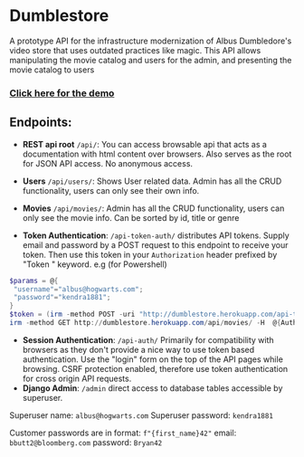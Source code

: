 # Dumblestore

A prototype API for the infrastructure modernization of Albus Dumbledore's video store that uses outdated practices like magic. This API allows manipulating the movie catalog and users for the admin, and presenting the movie catalog to users

### [Click here for the demo](http://dumblestore.herokuapp.com/api)

## Endpoints:

- **REST api root** `/api/`: You can access browsable api that acts as a documentation with html content over browsers. Also serves as the root for JSON API access. No anonymous access.

- **Users** `/api/users/`: Shows User related data. Admin has all the CRUD functionality, users can only see their own info.
- **Movies** `/api/movies/`: Admin has all the CRUD functionality, users can only see the movie info. Can be sorted by id, title or genre

- **Token Authentication**: `/api-token-auth/` distributes API tokens. Supply email and password by a POST request to this endpoint to receive your token. Then use this token in your `Authorization` header prefixed by "Token " keyword. e.g (for Powershell)

```powershell
$params = @{
 "username"="albus@hogwarts.com";
 "password"="kendra1881";
}
$token = (irm -method POST -uri "http://dumblestore.herokuapp.com/api-token-auth/" -B $params).token
irm -method GET http://dumblestore.herokuapp.com/api/movies/ -H  @{Authorization="Token $token"}
```

- **Session Authentication**: `/api-auth/` Primarily for compatibility with browsers as they don't provide a nice way to use token based authentication. Use the "login" form on the top of the API pages while browsing. CSRF protection enabled, therefore use token authentication for cross origin API requests.
- **Django Admin**: `/admin` direct access to database tables accessible by superuser.

Superuser name: `albus@hogwarts.com`
Superuser password: `kendra1881`

Customer passwords are in format: `f"{first_name}42"`
email: `bbutt2@bloomberg.com` password: `Bryan42`
